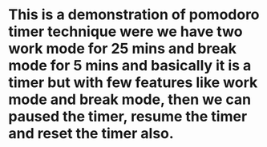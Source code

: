 # This is a demonstration of pomodoro timer technique were we have two work mode for 25 mins and break mode for 5 mins and basically it is a timer but with few features like work mode and break mode, then we can paused the timer, resume the timer and reset the timer also.
